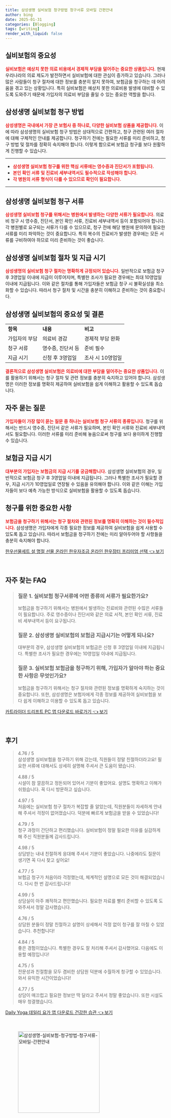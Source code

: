 ```yaml
---
title: 삼성생명 실비보험 청구방법 청구서류 모바일 간편안내
author: bing
date: 2025-01-31
categories: [Blogging]
tags: [writing]
render_with_liquid: false
---
```



<h2 id='실비보험의 중요성'>실비보험의 중요성</h2>

<p><b><span style="color: #ee2323;">실비보험은 예상치 못한 의료 비용에서 경제적 부담을 덜어주는 중요한 상품입니다.</span></b> 현재 우리나라의 의료 제도가 발전하면서 실비보험에 대한 관심이 증가하고 있습니다. 그러나 많은 사람들이 청구 절차에 대한 정보를 충분히 알지 못하여, 보험금을 청구하는 데 어려움을 겪고 있는 상황입니다. 특히 실비보험은 예상치 못한 의료비용 발생에 대비할 수 있도록 도와주기 때문에 가입자의 의료비 부담을 줄일 수 있는 중요한 역할을 합니다.</p>

<h2 id='삼성생명 실비보험 청구 방법'>삼성생명 실비보험 청구 방법</h2>

<p><b><span style="color: #ee2323;">삼성생명은 국내에서 가장 큰 보험사 중 하나로, 다양한 실비보험 상품을 제공합니다.</span></b> 이에 따라 삼성생명의 실비보험 청구 방법은 상대적으로 간편하고, 청구 관련된 여러 절차에 대해 구체적인 안내를 제공합니다. 청구하기 전에는 필요한 서류를 미리 준비하고, 청구 방법 및 절차를 정확히 숙지해야 합니다. 이렇게 함으로써 보험금 청구를 보다 원활하게 진행할 수 있습니다.</p>

<hr />

<ul>
    <li><b><span style="color: #ee2323;">삼성생명 실비보험 청구를 위한 핵심 서류에는 영수증과 진단서가 포함됩니다.</span></b></li>
    <li><b><span style="color: #ee2323;">본인 확인 서류 및 진료비 세부내역서도 필수적으로 작성해야 합니다.</span></b></li>
    <li><b><span style="color: #ee2323;">각 병원의 서류 형식이 다를 수 있으므로 확인이 필요합니다.</span></b></li>
</ul>

<hr />

<h2 id='삼성생명 실비보험 청구 서류'>삼성생명 실비보험 청구 서류</h2>

<p><b><span style="color: #ee2323;">삼성생명 실비보험 청구를 위해서는 병원에서 발생하는 다양한 서류가 필요합니다.</span></b> 의료비 청구 시 영수증, 진단서, 본인 확인 서류, 진료비 세부내역서 등이 포함되어야 합니다. 각 병원별로 요구되는 서류가 다를 수 있으므로, 청구 전에 해당 병원에 문의하여 필요한 서류를 미리 파악하는 것이 중요합니다. 특히 복수의 진료비가 발생한 경우에는 모든 서류를 구비하여야 하므로 미리 준비하는 것이 좋습니다.</p>

<h2 id='삼성생명 실비보험 절차 및 지급 시기'>삼성생명 실비보험 절차 및 지급 시기</h2>

<p><b><span style="color: #ee2323;">삼성생명의 실비보험 청구 절차는 명확하게 규정되어 있습니다.</span></b> 일반적으로 보험금 청구 후 3영업일 이내에 지급이 이루어지며, 특별한 조사가 필요한 경우에는 최대 10영업일 이내에 지급됩니다. 이와 같은 절차를 통해 가입자들은 보험금 청구 시 불확실성을 최소화할 수 있습니다. 따라서 청구 절차 및 시간을 충분히 이해하고 준비하는 것이 중요합니다.</p>

<h2 id='삼성생명 실비보험의 중요성 및 결론'>삼성생명 실비보험의 중요성 및 결론</h2>

<table>
    <tr>
        <td><b>항목</b></td>
        <td><b>내용</b></td>
        <td><b>비고</b></td>
    </tr>
    <tr>
        <td>가입자의 부담</td>
        <td>의료비 경감</td>
        <td>경제적 부담 완화</td>
    </tr>
    <tr>
        <td>청구 서류</td>
        <td>영수증, 진단서 등</td>
        <td>준비 필수</td>
    </tr>
    <tr>
        <td>지급 시기</td>
        <td>신청 후 3영업일</td>
        <td>조사 시 10영업일</td>
    </tr>
</table>

<p><b><span style="color: #ee2323;">결론적으로 삼성생명 실비보험은 의료비에 대한 부담을 덜어주는 중요한 상품입니다.</span></b> 이를 활용하기 위해서는 청구 절차 및 관련 정보를 충분히 숙지하고 있어야 합니다. 삼성생명은 이러한 정보를 명확히 제공하여 실비보험을 쉽게 이해하고 활용할 수 있도록 돕습니다.</p>

<h2 id='자주 묻는 질문'>자주 묻는 질문</h2>

<p><b><span style="color: #ee2323;">가입자들이 가장 많이 묻는 질문 중 하나는 실비보험 청구 서류의 종류입니다.</span></b> 청구를 위해서는 반드시 영수증, 진단서 같은 서류가 필요하며, 본인 확인 서류와 진료비 세부내역서도 필요합니다. 이러한 서류를 미리 준비해 놓음으로써 청구를 보다 용이하게 진행할 수 있습니다.</p>

<h2 id='보험금 지급 시기'>보험금 지급 시기</h2>

<p><b><span style="color: #ee2323;">대부분의 가입자는 보험금의 지급 시기를 궁금해합니다.</span></b> 삼성생명 실비보험의 경우, 일반적으로 보험금 청구 후 3영업일 이내에 지급됩니다. 그러나 특별한 조사가 필요할 경우, 지급 시기가 10영업일로 연장될 수 있음을 유의해야 합니다. 이와 같은 이해는 가입자들이 보다 예측 가능한 방식으로 실비보험을 활용할 수 있도록 돕습니다.</p>

<h2 id='청구를 위한 중요한 사항'>청구를 위한 중요한 사항</h2>

<p><b><span style="color: #ee2323;">보험금을 청구하기 위해서는 청구 절차와 관련된 정보를 명확히 이해하는 것이 필수적입니다.</span></b> 삼성생명은 가입자에게 각종 필요한 정보를 제공하여 실비보험을 쉽게 사용할 수 있도록 돕고 있습니다. 따라서 보험금을 청구하기 전에는 미리 알아두어야 할 사항들을 충분히 숙지해야 합니다.</p>


<p><a class="click-button" title="한우선물세트 설 명절 선물 온라인 한우자조금 온라인 한우장터 프리미엄 선택" href="https://somered.github.io/posts/%ED%95%9C%EC%9A%B0%EC%84%A0%EB%AC%BC%EC%84%B8%ED%8A%B8-%EC%84%A4-%EB%AA%85%EC%A0%88-%EC%84%A0%EB%AC%BC-%EC%98%A8%EB%9D%BC%EC%9D%B8-%ED%95%9C%EC%9A%B0%EC%9E%90%EC%A1%B0%EA%B8%88-%EC%98%A8%EB%9D%BC%EC%9D%B8-%ED%95%9C%EC%9A%B0%EC%9E%A5%ED%84%B0-%ED%94%84%EB%A6%AC%EB%AF%B8%EC%97%84-%EC%84%A0%ED%83%9D/" rel="dofollow">한우선물세트 설 명절 선물 온라인 한우자조금 온라인 한우장터 프리미엄 선택 👈 보기</a></p><br>
<h2 id='자주_찾는_FAQ'>자주 찾는 FAQ</h2>
<div itemscope="" itemtype="https://schema.org/FAQPage"> 
<blockquote> 
<div itemscope="" itemprop="mainEntity" itemtype="https://schema.org/Question"> 
<h3 itemprop="name">질문 1. 실비보험 청구서류에 어떤 종류의 서류가 필요한가요?</h3> 
<div itemscope="" itemprop="acceptedAnswer" itemtype="https://schema.org/Answer"> 
<span itemprop="text"> 
<p>보험금을 청구하기 위해서는 병원에서 발생하는 진료비와 관련된 수많은 서류들이 필요합니다. 주로 영수증이나 진단서와 같은 의료 서적, 본인 확인 서류, 진료비 세부내역서 등이 요구됩니다.</p> 
</span> 
</div> 
</div> 
<div itemscope="" itemprop="mainEntity" itemtype="https://schema.org/Question"> 
<h3 itemprop="name">질문 2. 삼성생명 실비보험의 보험금 지급시기는 어떻게 되나요?</h3> 
<div itemscope="" itemprop="acceptedAnswer" itemtype="https://schema.org/Answer"> 
<span itemprop="text"> 
<p>대부분의 경우, 삼성생명 실비보험의 보험금은 신청 후 3영업일 이내에 지급됩니다. 특별한 조사가 필요한 경우에는 10영업일 이내에 지급됩니다.</p> 
</span> 
</div> 
</div> 
<div itemscope="" itemprop="mainEntity" itemtype="https://schema.org/Question"> 
<h3 itemprop="name">질문 3. 실비보험 보험금을 청구하기 위해, 가입자가 알아야 하는 중요한 사항은 무엇인가요?</h3> 
<div itemscope="" itemprop="acceptedAnswer" itemtype="https://schema.org/Answer"> 
<span itemprop="text"> 
<p>보험금을 청구하기 위해서는 청구 절차와 관련된 정보를 명확하게 숙지하는 것이 중요합니다. 또한, 삼성생명은 보험자에게 각종 정보를 제공하여 실비보험을 보다 쉽게 이해하고 이용할 수 있도록 돕고 있습니다.</p> 
</span> 
</div> 
</div> 
</blockquote> 
</div>
<p><a class="click-button" title="카트라이더 드리프트 PC 앱 다운로드 바로가기" href="https://somered.github.io/posts/%EC%B9%B4%ED%8A%B8%EB%9D%BC%EC%9D%B4%EB%8D%94-%EB%93%9C%EB%A6%AC%ED%94%84%ED%8A%B8-PC-%EC%95%B1-%EB%8B%A4%EC%9A%B4%EB%A1%9C%EB%93%9C-%EB%B0%94%EB%A1%9C%EA%B0%80%EA%B8%B0/" rel="dofollow">카트라이더 드리프트 PC 앱 다운로드 바로가기 👈 보기</a></p><br>
<h2 id='후기'>후기</h2>
<div itemscope itemtype="https://schema.org/Product">
  <blockquote>
  <div itemprop="review" itemscope itemtype="https://schema.org/Review">
      <div itemprop="reviewRating" itemscope itemtype="https://schema.org/Rating"> <span itemprop="ratingValue">4.76</span> / <span itemprop="bestRating">5</span> </div>
      <span itemprop="reviewBody">삼성생명 실비보험을 청구하기 위해 갔는데, 직원들이 정말 친절하더라고요! 필요한 서류에 대해서도 상세히 설명해 주셔서 큰 도움이 됐습니다.</span>
  </div>
  <br>
  <div itemprop="review" itemscope itemtype="https://schema.org/Review">
      <div itemprop="reviewRating" itemscope itemtype="https://schema.org/Rating"> <span itemprop="ratingValue">4.88</span> / <span itemprop="bestRating">5</span> </div>
      <span itemprop="reviewBody">시설이 참 깔끔하고 정돈되어 있어서 기분이 좋았어요. 설명도 명확하고 이해가 쉬웠습니다. 꼭 다시 방문하고 싶습니다.</span>
  </div>
  <br>
  <div itemprop="review" itemscope itemtype="https://schema.org/Review">
      <div itemprop="reviewRating" itemscope itemtype="https://schema.org/Rating"> <span itemprop="ratingValue">4.97</span> / <span itemprop="bestRating">5</span> </div>
      <span itemprop="reviewBody">처음에는 실비보험 청구 절차가 복잡할 줄 알았는데, 직원분들이 자세하게 안내해 주셔서 걱정이 없어졌습니다. 덕분에 빠르게 보험금을 받을 수 있었습니다!</span>
  </div>
  <br>
  <div itemprop="review" itemscope itemtype="https://schema.org/Review">
      <div itemprop="reviewRating" itemscope itemtype="https://schema.org/Rating"> <span itemprop="ratingValue">4.79</span> / <span itemprop="bestRating">5</span> </div>
      <span itemprop="reviewBody">청구 과정이 간단하고 편리했습니다. 실비보험이 정말 필요한 이유를 실감하게 해 주신 직원분들께 감사드립니다.</span>
  </div>
  <br>
  <div itemprop="review" itemscope itemtype="https://schema.org/Review">
      <div itemprop="reviewRating" itemscope itemtype="https://schema.org/Rating"> <span itemprop="ratingValue">4.98</span> / <span itemprop="bestRating">5</span> </div>
      <span itemprop="reviewBody">상담받는 내내 친절하게 응대해 주셔서 기분이 좋았습니다. 나중에라도 질문이 생기면 꼭 다시 찾고 싶어요!</span>
  </div>
  <br>
  <div itemprop="review" itemscope itemtype="https://schema.org/Review">
      <div itemprop="reviewRating" itemscope itemtype="https://schema.org/Rating"> <span itemprop="ratingValue">4.77</span> / <span itemprop="bestRating">5</span> </div>
      <span itemprop="reviewBody">보험금 청구가 처음이라 걱정했는데, 체계적인 설명으로 모든 것이 해결되었습니다. 다시 한 번 감사드립니다!</span>
  </div>
  <br>
  <div itemprop="review" itemscope itemtype="https://schema.org/Review">
      <div itemprop="reviewRating" itemscope itemtype="https://schema.org/Rating"> <span itemprop="ratingValue">4.99</span> / <span itemprop="bestRating">5</span> </div>
      <span itemprop="reviewBody">상담실이 아주 쾌적하고 편안했습니다. 필요한 자료를 빨리 준비할 수 있도록 도와주셔서 정말 감사했습니다.</span>
  </div>
  <br>
  <div itemprop="review" itemscope itemtype="https://schema.org/Review">
      <div itemprop="reviewRating" itemscope itemtype="https://schema.org/Rating"> <span itemprop="ratingValue">4.76</span> / <span itemprop="bestRating">5</span> </div>
      <span itemprop="reviewBody">상담원 분들이 정말 친절하고 설명이 상세해서 걱정 없이 청구를 잘 마칠 수 있었습니다. 추천합니다!</span>
  </div>
  <br>
  <div itemprop="review" itemscope itemtype="https://schema.org/Review">
      <div itemprop="reviewRating" itemscope itemtype="https://schema.org/Rating"> <span itemprop="ratingValue">4.84</span> / <span itemprop="bestRating">5</span> </div>
      <span itemprop="reviewBody">좋은 경험이었습니다. 특별한 경우도 잘 처리해 주셔서 감사했어요. 다음에도 이용할 예정입니다!</span>
  </div>
  <br>
  <div itemprop="review" itemscope itemtype="https://schema.org/Review">
      <div itemprop="reviewRating" itemscope itemtype="https://schema.org/Rating"> <span itemprop="ratingValue">4.75</span> / <span itemprop="bestRating">5</span> </div>
      <span itemprop="reviewBody">전문성과 친절함을 모두 겸비한 상담원 덕분에 수월하게 청구할 수 있었습니다. 와서 유익한 시간이었습니다!</span>
  </div>
  <br>
  <div itemprop="review" itemscope itemtype="https://schema.org/Review">
      <div itemprop="reviewRating" itemscope itemtype="https://schema.org/Rating"> <span itemprop="ratingValue">4.77</span> / <span itemprop="bestRating">5</span> </div>
      <span itemprop="reviewBody">상담이 매끄럽고 필요한 정보만 딱 달라고 주셔서 정말 좋았습니다. 또한 시설도 매우 청결했습니다.</span>
  </div>
  </blockquote>
</div>
<p><a class="click-button" title="Daily Yoga 데일리 요가 앱 다운로드 건강한 습관" href="https://somered.github.io/posts/Daily-Yoga-%EB%8D%B0%EC%9D%BC%EB%A6%AC-%EC%9A%94%EA%B0%80-%EC%95%B1-%EB%8B%A4%EC%9A%B4%EB%A1%9C%EB%93%9C-%EA%B1%B4%EA%B0%95%ED%95%9C-%EC%8A%B5%EA%B4%80/" rel="dofollow">Daily Yoga 데일리 요가 앱 다운로드 건강한 습관 👈 보기</a></p><br>
<figure class="image"><img src="https://somered.github.io/assets/img/thumbnail/삼성생명-실비보험-청구방법-청구서류-모바일-간편안내.webp" alt="삼성생명-실비보험-청구방법-청구서류-모바일-간편안내" width="256" height="256"></figure>
